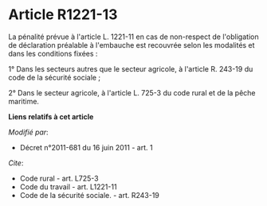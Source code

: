 # Article R1221-13

La pénalité prévue à l'article L. 1221-11 en cas de non-respect de l'obligation de déclaration préalable à l'embauche est
recouvrée selon les modalités et dans les conditions fixées : 

1° Dans les secteurs autres que le secteur agricole, à l'article R. 243-19 du code de la sécurité sociale ; 

2° Dans le secteur agricole, à l'article L. 725-3 du code rural et de la pêche maritime.

**Liens relatifs à cet article**

_Modifié par_:

  - Décret n°2011-681 du 16 juin 2011 - art. 1

_Cite_:

  - Code rural - art. L725-3
  - Code du travail - art. L1221-11
  - Code de la sécurité sociale. - art. R243-19
